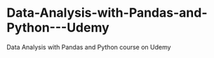# Data-Analysis-with-Pandas-and-Python---Udemy
Data Analysis with Pandas and Python course on Udemy
